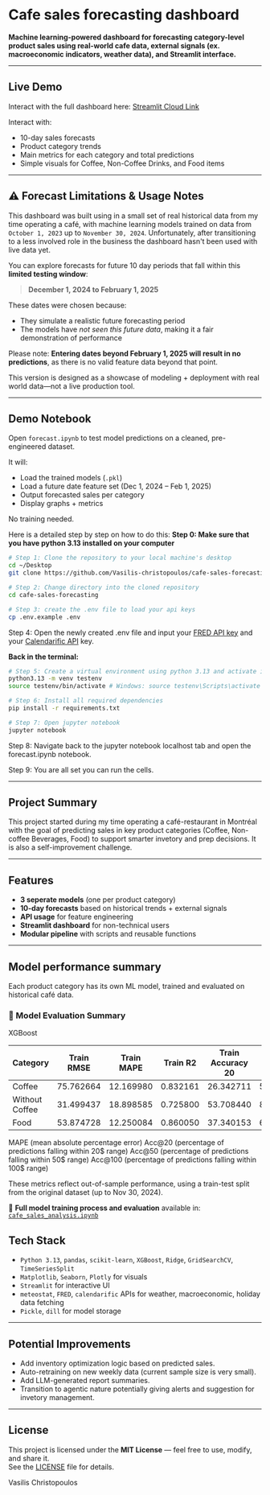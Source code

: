 # Cafe sales forecasting dashboard

**Machine learning-powered dashboard for forecasting category-level product sales using real-world cafe data, external signals (ex. macroeconomic indicators, weather data), and Streamlit interface.**

---

## Live Demo

Interact with the full dashboard here: [Streamlit Cloud Link](https://cafe-sales-forecasting-rwxbrpaed944zibn4zdtfc.streamlit.app/)

Interact with:
- 10-day sales forecasts
- Product category trends
- Main metrics for each category and total predictions
- Simple visuals for Coffee, Non-Coffee Drinks, and Food items

---

## ⚠️ Forecast Limitations & Usage Notes

This dashboard was built using in a small set of real historical data from my time operating a café, with machine learning models trained on data from `October 1, 2023` up to `November 30, 2024`. Unfortunately, after transitioning to a less involved role in the business the dashboard hasn't been used with live data yet.

You can explore forecasts for future 10 day periods that fall within this **limited testing window**:
> **December 1, 2024 to February 1, 2025**

These dates were chosen because:
- They simulate a realistic future forecasting period
- The models have *not seen this future data*, making it a fair demonstration of performance

Please note: **Entering dates beyond February 1, 2025 will result in no predictions**, as there is no valid feature data beyond that point.

This version is designed as a showcase of modeling + deployment with real world data—not a live production tool.

---

## Demo Notebook

Open `forecast.ipynb` to test model predictions on a cleaned, pre-engineered dataset.

It will:
- Load the trained models (`.pkl`)
- Load a future date feature set (Dec 1, 2024 – Feb 1, 2025)
- Output forecasted sales per category
- Display graphs + metrics

No training needed.

Here is a detailed step by step on how to do this:
**Step 0: Make sure that you have python 3.13 installed on your computer**

```bash
# Step 1: Clone the repository to your local machine's desktop
cd ~/Desktop
git clone https://github.com/Vasilis-christopoulos/cafe-sales-forecasting.git

# Step 2: Change directory into the cloned repository
cd cafe-sales-forecasting

# Step 3: create the .env file to load your api keys
cp .env.example .env
```

Step 4: Open the newly created .env file and input your [FRED API key](https://fred.stlouisfed.org/docs/api/api_key.html) and your [Calendarific API](https://calendarific.com/api-documentation) key.

**Back in the terminal:**
```bash
# Step 5: Create a virtual environment using python 3.13 and activate it 
python3.13 -m venv testenv
source testenv/bin/activate # Windows: source testenv\Scripts\activate

# Step 6: Install all required dependencies
pip install -r requirements.txt

# Step 7: Open jupyter notebook
jupyter notebook
```

Step 8: Navigate back to the jupyter notebook localhost tab and open the forecast.ipynb notebook.

Step 9: You are all set you can run the cells.

---

## Project Summary

This project started during my time operating a café-restaurant in Montréal with the goal of predicting sales in key product categories (Coffee, Non-coffee Beverages, Food) to support smarter invetory and prep decisions. It is also a self-improvement challenge.

---

## Features

- **3 seperate models** (one per product category)
- **10-day forecasts** based on historical trends + external signals
- **API usage** for feature engineering
- **Streamlit dashboard** for non-technical users
- **Modular pipeline** with scripts and reusable functions

---

## Model performance summary

Each product category has its own ML model, trained and evaluated on historical café data.

### 📏 Model Evaluation Summary

XGBoost

| Category        | Train RMSE | Train MAPE | Train R2  | Train Accuracy 20 | Train Accuracy 50 | Train Accuracy 100 | Test RMSE | Test MAPE | Test R2   | CV RMSE   | Test Accuracy 20 | Test Accuracy 50 | Test Accuracy 100 |
|-----------------|------------|------------|-----------|-------------------|-------------------|--------------------|-----------|-----------|-----------|-----------|------------------|------------------|-------------------|
| Coffee          | 75.762664  | 12.169980  | 0.832161  | 26.342711         | 54.219949         | 80.818414          | 66.751111 | 10.267258 | 0.783905  | 87.792579 | 10.714286        | 50.000000        | 85.714286         |
| Without Coffee  | 31.499437  | 18.898585  | 0.725800  | 53.708440         | 88.491049         | 99.232737          | 39.052506 | 22.003901 | 0.604147  | 46.283391 | 42.857143        | 75.000000        | 100.000000        |
| Food            | 53.874728  | 12.250084  | 0.860050  | 37.340153         | 69.309463         | 92.583120          | 65.837330 | 16.490270 | 0.798241  | 91.087567 | 32.142857        | 53.571429        | 85.714286         |

MAPE (mean absolute percentage error)
Acc@20 (percentage of predictions falling within 20$ range)
Acc@50 (percentage of predictions falling within 50$ range)
Acc@100 (percentage of predictions falling within 100$ range)


These metrics reflect out-of-sample performance, using a train-test split from the original dataset (up to Nov 30, 2024).

📓 **Full model training process and evaluation** available in:  
[`cafe_sales_analysis.ipynb`](cafe_sales_analysis.ipynb)

## Tech Stack

- `Python 3.13`, `pandas`, `scikit-learn`, `XGBoost`, `Ridge`, `GridSearchCV`, `TimeSeriesSplit`
- `Matplotlib`, `Seaborn`, `Plotly` for visuals
- `Streamlit` for interactive UI
- `meteostat`, `FRED`, `calendarific` APIs for weather, macroeconomic, holiday data fetching
- `Pickle`, `dill` for model storage

---

## Potential Improvements

- Add inventory optimization logic based on predicted sales.
- Auto-retraining on new weekly data (current sample size is very small).
- Add LLM-generated report summaries.
- Transition to agentic nature potentially giving alerts and suggestion for invetory management.

---

## License

This project is licensed under the **MIT License** — feel free to use, modify, and share it.  
See the [LICENSE](LICENSE) file for details.

Vasilis Christopoulos
